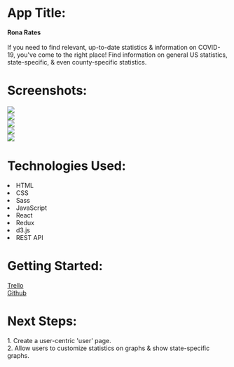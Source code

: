 <h1>App Title:</h1> 
  <strong>Rona Rates</strong> <br/><br/>
  If you need to find relevant, up-to-date statistics & information on COVID-19, you've come to the right place! Find information on general US statistics, state-specific, & even county-specific statistics.

<h1>Screenshots:</h1>
<img src="https://i.imgur.com/4MgiWiO.png" /> </br>
<img src="https://i.imgur.com/x5LqlgE.png" /> </br>
<img src="https://i.imgur.com/HWjnv52.png" /> </br>
<img src="https://i.imgur.com/g1gjUN5.png" /> </br>
<img src="https://i.imgur.com/Hz8cLIN.png" /> </br>


<h1>Technologies Used:</h1>
  <li>HTML</li>
  <li>CSS</li>
  <li>Sass</li>
  <li>JavaScript</li>
  <li>React</li> 
  <li>Redux</li> 
  <li>d3.js</li> 
  <li>REST API</li> 

<h1>Getting Started:</h1>
<a href="https://trello.com/b/yx47zwB5/personal-project-covid-19-dashboard">Trello</a> <br/>
<a href="https://github.com/elliothwang/covid-dashboard">Github</a> <br/>

<h1>Next Steps:</h1>
  1. Create a user-centric 'user' page.<br/>
  2. Allow users to customize statistics on graphs & show state-specific graphs.<br/>